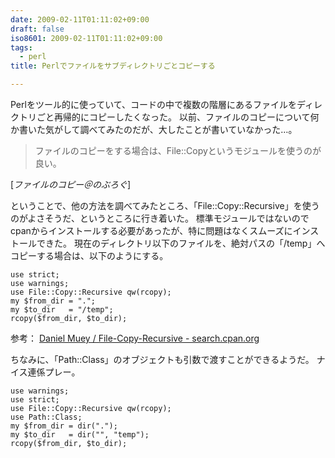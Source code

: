 ```yaml
---
date: 2009-02-11T01:11:02+09:00
draft: false
iso8601: 2009-02-11T01:11:02+09:00
tags:
  - perl
title: Perlでファイルをサブディレクトリごとコピーする

---
```


<p>Perlをツール的に使っていて、コードの中で複数の階層にあるファイルをディレクトリごと再帰的にコピーしたくなった。
以前、ファイルのコピーについて何か書いた気がして調べてみたのだが、大したことが書いていなかった&#133;。</p>

<blockquote cite="http://blog.nqou.net/2006/09/21171132.html" title="ファイルのコピー＠のぶろぐ" class="blockquote"><p>ファイルのコピーをする場合は、File::Copyというモジュールを使うのが良い。</p></blockquote>

<div class="cite">[<cite>ファイルのコピー＠のぶろぐ</cite>]</div>

<p>ということで、他の方法を調べてみたところ、「File::Copy::Recursive」を使うのがよさそうだ、というところに行き着いた。
標準モジュールではないのでcpanからインストールする必要があったが、特に問題はなくスムーズにインストールできた。
現在のディレクトリ以下のファイルを、絶対パスの「/temp」へコピーする場合は、以下のようにする。</p>

```text
use strict;
use warnings;
use File::Copy::Recursive qw(rcopy);
my $from_dir = ".";
my $to_dir   = "/temp";
rcopy($from_dir, $to_dir);
```

<p>参考：
<a href="http://search.cpan.org/dist/File-Copy-Recursive/">Daniel Muey / File-Copy-Recursive - search.cpan.org</a></p>

<p>
ちなみに、「Path::Class」のオブジェクトも引数で渡すことができるようだ。
ナイス連係プレー。</p>

```text
use warnings;
use strict;
use File::Copy::Recursive qw(rcopy);
use Path::Class;
my $from_dir = dir(".");
my $to_dir   = dir("", "temp");
rcopy($from_dir, $to_dir);
```
    	